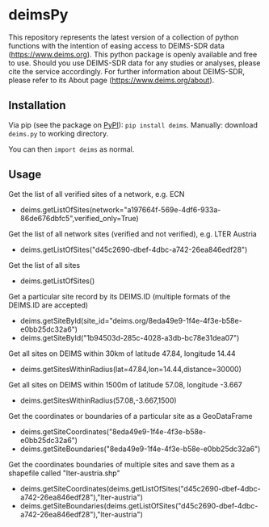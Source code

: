 # deimsPy

This repository represents the latest version of a collection of python functions with the intention of easing access to DEIMS-SDR data (https://www.deims.org).
This python package is openly available and free to use. Should you use DEIMS-SDR data for any studies or analyses, please cite the service accordingly.
For further information about DEIMS-SDR, please refer to its About page (https://www.deims.org/about).

## Installation

Via pip (see the package on [PyPI](https://pypi.org/project/deims/)): `pip install deims`.
Manually: download `deims.py` to working directory.

You can then `import deims` as normal.

## Usage

Get the list of all verified sites of a network, e.g. ECN
- deims.getListOfSites(network="a197664f-569e-4df6-933a-86de676dbfc5",verified_only=True)

Get the list of all network sites (verified and not verified), e.g. LTER Austria
- deims.getListOfSites("d45c2690-dbef-4dbc-a742-26ea846edf28")

Get the list of all sites
- deims.getListOfSites()

Get a particular site record by its DEIMS.ID (multiple formats of the DEIMS.ID are accepted)
- deims.getSiteById(site_id="deims.org/8eda49e9-1f4e-4f3e-b58e-e0bb25dc32a6")
- deims.getSiteById("1b94503d-285c-4028-a3db-bc78e31dea07")

Get all sites on DEIMS within 30km of latitude 47.84, longitude 14.44
- deims.getSitesWithinRadius(lat=47.84,lon=14.44,distance=30000)

Get all sites on DEIMS within 1500m of latitude 57.08, longitude -3.667
- deims.getSitesWithinRadius(57.08,-3.667,1500)

Get the coordinates or boundaries of a particular site as a GeoDataFrame
- deims.getSiteCoordinates("8eda49e9-1f4e-4f3e-b58e-e0bb25dc32a6")
- deims.getSiteBoundaries("8eda49e9-1f4e-4f3e-b58e-e0bb25dc32a6")

Get the coordinates boundaries of multiple sites and save them as a shapefile called "lter-austria.shp"
- deims.getSiteCoordinates(deims.getListOfSites("d45c2690-dbef-4dbc-a742-26ea846edf28"),"lter-austria")
- deims.getSiteBoundaries(deims.getListOfSites("d45c2690-dbef-4dbc-a742-26ea846edf28"),"lter-austria")

